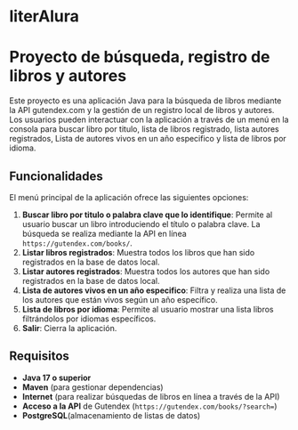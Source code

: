 # literAlura
# Proyecto de búsqueda, registro de libros y autores

Este proyecto es una aplicación Java para la búsqueda de libros mediante la API gutendex.com y la gestión de un registro local de libros y autores. 
Los usuarios pueden interactuar con la aplicación a través de un menú en la consola para buscar libro por titulo, lista de libros registrado, lista autores registrados, Lista de autores vivos en un año especifico y lista de libros por idioma.

## Funcionalidades

El menú principal de la aplicación ofrece las siguientes opciones:

1. **Buscar libro por titulo o palabra clave que lo identifique**: Permite al usuario buscar un libro introduciendo el título o palabra clave. La búsqueda se realiza mediante la API en línea `https://gutendex.com/books/`.
2. **Listar libros registrados**: Muestra todos los libros que han sido registrados en la base de datos local.
3. **Listar autores registrados**: Muestra todos los autores que han sido registrados en la base de datos local.
4. **Lista de autores vivos en un año especifico**: Filtra y realiza una lista de los autores que están vivos según un año específico.
5. **Lista de libros por idioma**: Permite al usuario mostrar una lista libros filtrándolos por idiomas específicos.
0. **Salir**: Cierra la aplicación.

## Requisitos

- **Java 17 o superior**
- **Maven** (para gestionar dependencias)
- **Internet** (para realizar búsquedas de libros en línea a través de la API)
- **Acceso a la API** de Gutendex (`https://gutendex.com/books/?search=`)
- **PostgreSQL**(almacenamiento de listas de datos)
